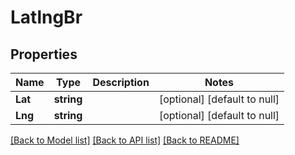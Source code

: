 # LatlngBr

## Properties
Name | Type | Description | Notes
------------ | ------------- | ------------- | -------------
**Lat** | **string** |  | [optional] [default to null]
**Lng** | **string** |  | [optional] [default to null]

[[Back to Model list]](../README.md#documentation-for-models) [[Back to API list]](../README.md#documentation-for-api-endpoints) [[Back to README]](../README.md)

